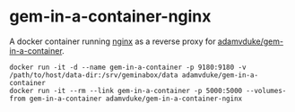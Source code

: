 # gem-in-a-container-nginx

A docker container running [nginx](http://nginx.org/) as a reverse proxy for [adamvduke/gem-in-a-container](../gem-in-a-container).

```
docker run -it -d --name gem-in-a-container -p 9180:9180 -v /path/to/host/data-dir:/srv/geminabox/data adamvduke/gem-in-a-container
docker run -it --rm --link gem-in-a-container -p 5000:5000 --volumes-from gem-in-a-container adamvduke/gem-in-a-container-nginx
```
